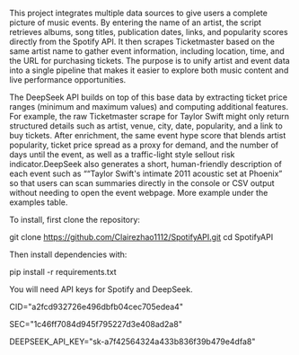 This project integrates multiple data sources to give users a complete picture of music events. By entering the name of an artist, the script retrieves albums, song titles, publication dates, links, and popularity scores directly from the Spotify API. It then scrapes Ticketmaster based on the same artist name to gather event information, including location, time, and the URL for purchasing tickets. The purpose is to unify artist and event data into a single pipeline that makes it easier to explore both music content and live performance opportunities.

The DeepSeek API builds on top of this base data by extracting ticket price ranges (minimum and maximum values) and computing additional features. For example, the raw Ticketmaster scrape for Taylor Swift might only return structured details such as artist, venue, city, date, popularity, and a link to buy tickets. After enrichment, the same event hype score that blends artist popularity, ticket price spread as a proxy for demand, and the number of days until the event, as well as a traffic-light style sellout risk indicator.DeepSeek also generates a short, human-friendly description of each event such as ““Taylor Swift's intimate 2011 acoustic set at Phoenix” so that users can scan summaries directly in the console or CSV output without needing to open the event webpage. More example under the examples table. 

To install, first clone the repository:

git clone https://github.com/Clairezhao1112/SpotifyAPI.git
cd SpotifyAPI

Then install dependencies with:

pip install -r requirements.txt

You will need API keys for Spotify and DeepSeek. 

CID="a2fcd932726e496dbfb04cec705edea4"

SEC="1c46ff7084d945f795227d3e408ad2a8"

DEEPSEEK_API_KEY="sk-a7f42564324a433b836f39b479e4dfa8"
